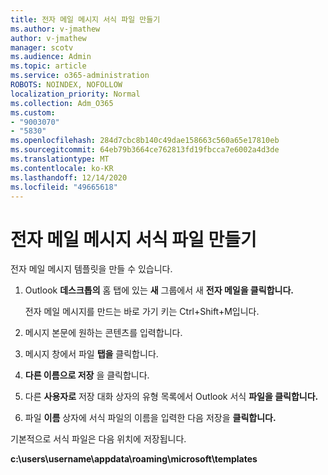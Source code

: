 ```yaml
---
title: 전자 메일 메시지 서식 파일 만들기
ms.author: v-jmathew
author: v-jmathew
manager: scotv
ms.audience: Admin
ms.topic: article
ms.service: o365-administration
ROBOTS: NOINDEX, NOFOLLOW
localization_priority: Normal
ms.collection: Adm_O365
ms.custom:
- "9003070"
- "5830"
ms.openlocfilehash: 284d7cbc8b140c49dae158663c560a65e17810eb
ms.sourcegitcommit: 64eb79b3664ce762813fd19fbcca7e6002a4d3de
ms.translationtype: MT
ms.contentlocale: ko-KR
ms.lasthandoff: 12/14/2020
ms.locfileid: "49665618"
---
```

# <a name="create-an-email-message-template"></a>전자 메일 메시지 서식 파일 만들기

전자 메일 메시지 템플릿을 만들 수 있습니다.

1. Outlook **데스크톱의** 홈 탭에 있는 **새** 그룹에서 새 **전자 메일을 클릭합니다.**

    전자 메일 메시지를 만드는 바로 가기 키는 Ctrl+Shift+M입니다.

2. 메시지 본문에 원하는 콘텐츠를 입력합니다.
3. 메시지 창에서 파일 **탭을** 클릭합니다.
4. **다른 이름으로 저장** 을 클릭합니다.
5. 다른 **사용자로** 저장 대화  상자의 유형 목록에서 Outlook 서식 **파일을 클릭합니다.**
6. 파일 **이름** 상자에 서식 파일의 이름을 입력한 다음 저장을 **클릭합니다.**

기본적으로 서식 파일은 다음 위치에 저장됩니다.

**c:\users\username\appdata\roaming\microsoft\templates**
